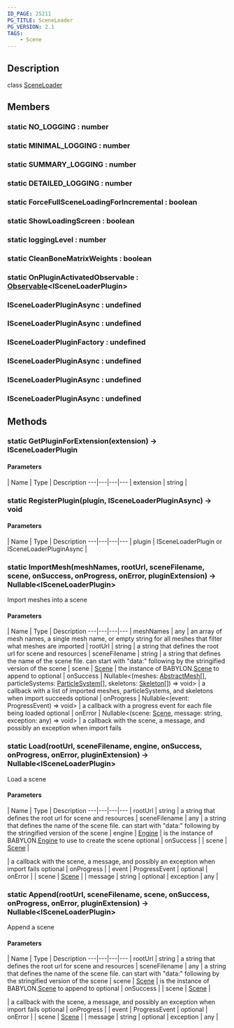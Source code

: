 ```yaml
---
ID_PAGE: 25211
PG_TITLE: SceneLoader
PG_VERSION: 2.1
TAGS:
    - Scene
---
```

## Description

class [SceneLoader](/classes/3.1/SceneLoader)



## Members

### static NO_LOGGING : number


### static MINIMAL_LOGGING : number


### static SUMMARY_LOGGING : number


### static DETAILED_LOGGING : number


### static ForceFullSceneLoadingForIncremental : boolean


### static ShowLoadingScreen : boolean


### static loggingLevel : number


### static CleanBoneMatrixWeights : boolean


### static OnPluginActivatedObservable : [Observable](/classes/3.1/Observable)&lt;ISceneLoaderPlugin&gt;


### ISceneLoaderPluginAsync : undefined


### ISceneLoaderPluginAsync : undefined


### ISceneLoaderPluginFactory : undefined


### ISceneLoaderPluginAsync : undefined


### ISceneLoaderPluginAsync : undefined


### ISceneLoaderPluginAsync : undefined


## Methods

### static GetPluginForExtension(extension) &rarr; ISceneLoaderPlugin



#### Parameters
 | Name | Type | Description
---|---|---|---
 | extension | string | 

### static RegisterPlugin(plugin, ISceneLoaderPluginAsync) &rarr; void



#### Parameters
 | Name | Type | Description
---|---|---|---
 | plugin | ISceneLoaderPlugin or ISceneLoaderPluginAsync | 
### static ImportMesh(meshNames, rootUrl, sceneFilename, scene, onSuccess, onProgress, onError, pluginExtension) &rarr; Nullable&lt;ISceneLoaderPlugin&gt;

Import meshes into a scene

#### Parameters
 | Name | Type | Description
---|---|---|---
 | meshNames | any |  an array of mesh names, a single mesh name, or empty string for all meshes that filter what meshes are imported
 | rootUrl | string |  a string that defines the root url for scene and resources
 | sceneFilename | string |  a string that defines the name of the scene file. can start with "data:" following by the stringified version of the scene
 | scene | [Scene](/classes/3.1/Scene) |  the instance of BABYLON.[Scene](/classes/3.1/Scene) to append to
optional | onSuccess | Nullable&lt;(meshes: [AbstractMesh](/classes/3.1/AbstractMesh)[], particleSystems: [ParticleSystem](/classes/3.1/ParticleSystem)[], skeletons: [Skeleton](/classes/3.1/Skeleton)[]) =&gt; void&gt; |  a callback with a list of imported meshes, particleSystems, and skeletons when import succeeds
optional | onProgress | Nullable&lt;(event: ProgressEvent) =&gt; void&gt; |  a callback with a progress event for each file being loaded
optional | onError | Nullable&lt;(scene: [Scene](/classes/3.1/Scene), message: string, exception: any) =&gt; void&gt; |  a callback with the scene, a message, and possibly an exception when import fails
### static Load(rootUrl, sceneFilename, engine, onSuccess, onProgress, onError, pluginExtension) &rarr; Nullable&lt;ISceneLoaderPlugin&gt;

Load a scene

#### Parameters
 | Name | Type | Description
---|---|---|---
 | rootUrl | string |  a string that defines the root url for scene and resources
 | sceneFilename | any |  a string that defines the name of the scene file. can start with "data:" following by the stringified version of the scene
 | engine | [Engine](/classes/3.1/Engine) |  is the instance of BABYLON.[Engine](/classes/3.1/Engine) to use to create the scene
optional | onSuccess |  | scene | [Scene](/classes/3.1/Scene) | 

 |  a callback with the scene, a message, and possibly an exception when import fails
optional | onProgress |  | event | ProgressEvent | 
optional | onError |  | scene | [Scene](/classes/3.1/Scene) | 
 | message | string | 
optional | exception | any | 
### static Append(rootUrl, sceneFilename, scene, onSuccess, onProgress, onError, pluginExtension) &rarr; Nullable&lt;ISceneLoaderPlugin&gt;

Append a scene

#### Parameters
 | Name | Type | Description
---|---|---|---
 | rootUrl | string |  a string that defines the root url for scene and resources
 | sceneFilename | any |  a string that defines the name of the scene file. can start with "data:" following by the stringified version of the scene
 | scene | [Scene](/classes/3.1/Scene) |  is the instance of BABYLON.[Scene](/classes/3.1/Scene) to append to
optional | onSuccess |  | scene | [Scene](/classes/3.1/Scene) | 

 |  a callback with the scene, a message, and possibly an exception when import fails
optional | onProgress |  | event | ProgressEvent | 
optional | onError |  | scene | [Scene](/classes/3.1/Scene) | 
 | message | string | 
optional | exception | any | 
